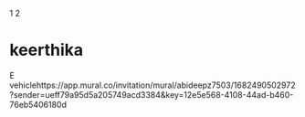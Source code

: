 1
2
# keerthika
E vehiclehttps://app.mural.co/invitation/mural/abideepz7503/1682490502972?sender=ueff79a95d5a205749acd3384&key=12e5e568-4108-44ad-b460-76eb5406180d
